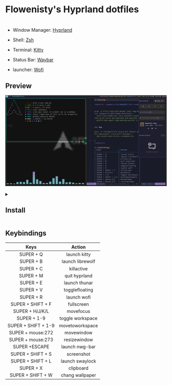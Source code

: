<div>
    <H1>Flowenisty's Hyprland dotfiles <H1> 
</div>

- Window Manager: [Hyprland](https://github.com/hyprwm/Hyprland)

- Shell: [Zsh](https://www.zsh.org/)

- Terminal: [Kitty](https://sw.kovidgoyal.net/kitty/)

- Status Bar: [Waybar](https://github.com/Alexays/Waybar)

- launcher: [Wofi](https://man.archlinux.org/man/wofi.1)

## Preview
![preview](preview.png) 

<details> <summary><h2>Install</h2></summary>

```Shell
prau -S kitty hyprland waybar dust nwg-bar nwg-look swaylock-effects catppuccin-gtk-theme-macchiato \
  tela-icon-theme-bin cava neofetch qt6ct nwg-look swww wofi swayidle grim slurp qt5-wayland qt6-wayland \
  polkit-kde-agent xdg-desktop-portal cliphist udiskie sddm-git

```
### App
```Shell
paru -S librewolf-bin brave-bin thunar waydroid mpv koodo-reader-bin kdeconnect linux-wifi-hotspot \
  obs-studio motrix-bin rustdesk-bin
```

</details>

## Keybindings
| Keys                | Action           |
|:-------------------:|:----------------:|
| SUPER + Q           | launch kitty     |
| SUPER + B           | launch librewolf |
| SUPER + C           | killactive       |
| SUPER + M           | quit hyprland    |
| SUPER + E           | launch thunar    |
| SUPER + V           | togglefloating   |
| SUPER + R           | launch wofi      |
| SUPER + SHIFT + F   | fullscreen       |
| SUPER + H/J/K/L     | movefocus        |
| SUPER + 1-9         | toggle workspace |
| SUPER + SHIFT + 1-9 | movetoworkspace  |
| SUPER + mouse:272   | movewindow       |
| SUPER + mouse:273   | resizewindow     |
| SUPER +ESCAPE       | launch nwg-bar   |
| SUPER + SHIFT + S   | screenshot       |
| SUPER + SHIFT + L   | launch swaylock  |
| SUPER + X           | clipboard        |
| SUPER + SHIFT + W   | chang wallpaper  |

